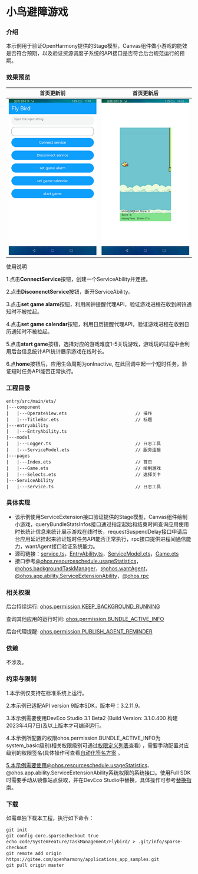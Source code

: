 # 小鸟避障游戏

### 介绍

本示例用于验证OpenHarmony提供的Stage模型，Canvas组件做小游戏的能效是否符合预期，以及验证资源调度子系统的API接口是否符合后台规范运行的预期。

### 效果预览

|首页更新前                                   |首页更新后                                |
|---------------------------------------|-------------------------------------|
|![](screenshot/snapshot1.png) |![](screenshot/snapshot2.png)|

使用说明

1.点击**ConnectService**按钮，创建一个ServiceAbility并连接。

2.点击**DisconenctService**按钮，断开ServiceAbility。

3.点击**set game alarm**按钮，利用闹钟提醒代理API，验证游戏进程在收到闹铃通知时不被拉起。

4.点击**set game calendar**按钮，利用日历提醒代理API，验证游戏进程在收到日历通知时不被拉起。

5.点击**start game**按钮，选择对应的游戏难度1-5关玩游戏，游戏玩的过程中会利用后台信息统计API统计展示游戏在线时长。

6.点**home**按钮后，应用生命周期为onInactive, 在此回调中起一个短时任务，验证短时任务API能否正常执行。

### 工程目录
```
entry/src/main/ets/
|---component
|   |---OperateView.ets                          // 操作
|   |---TitleBar.ets                             // 标题
|---entryability
|   |---EntryAbility.ts                          
|---model
|   |---Logger.ts                                // 日志工具
|   |---ServiceModel.ets                         // 服务连接
|---pages
|   |---Index.ets                                // 首页
|   |---Game.ets                                 // 绘制游戏
|   |---Selects.ets                              // 选择关卡
|---ServiceAbility
|   |---service.ts                               // 日志工具
```
### 具体实现

* 该示例使用ServiceExtension接口验证提供的Stage模型，Canvas组件绘制小游戏，queryBundleStatsInfos接口通过指定起始和结束时间查询应用使用时长统计信息来统计展示游戏在线时长，requestSuspendDelay接口申请后台应用延迟挂起来验证短时任务API能否正常执行，rpc接口提供进程间通信能力，wantAgent接口验证系统能力。
* 源码链接：[service.ts](entry/src/main/ets/ServiceAbility/service.ts)，[EntryAbility.ts](entry/src/main/ets/entryability/EntryAbility.ts)，[ServiceModel.ets](entry/src/main/ets/model/ServiceModel.ets)，[Game.ets](entry/src/main/ets/pages/Game.ets)
* 接口参考[@ohos.resourceschedule.usageStatistics](https://gitee.com/openharmony/docs/blob/master/zh-cn/application-dev/reference/apis-backgroundtasks-kit/js-apis-resourceschedule-deviceUsageStatistics-sys.md)，[@ohos.backgroundTaskManager](https://gitee.com/openharmony/docs/blob/master/zh-cn/application-dev/reference/apis-backgroundtasks-kit/js-apis-backgroundTaskManager-sys.md)，[@ohos.wantAgent](https://gitee.com/openharmony/docs/blob/master/zh-cn/application-dev/reference/apis-ability-kit/js-apis-wantAgent-sys.md)，[@ohos.app.ability.ServiceExtensionAbility](https://gitee.com/openharmony/docs/blob/master/zh-cn/application-dev/reference/apis-ability-kit/js-apis-app-ability-serviceExtensionAbility-sys.md)，[@ohos.rpc](https://gitee.com/openharmony/docs/blob/master/zh-cn/application-dev/reference/apis-ipc-kit/js-apis-rpc.md)

### 相关权限

后台持续运行: [ohos.permission.KEEP_BACKGROUND_RUNNING](https://gitee.com/openharmony/docs/blob/master/zh-cn/application-dev/security/AccessToken/permissions-for-all.md#ohospermissionkeep_background_running)

查询其他应用的运行时间: [ohos.permission.BUNDLE_ACTIVE_INFO](https://gitee.com/openharmony/docs/blob/master/zh-cn/application-dev/security/AccessToken/permissions-for-system-apps.md#ohospermissionbundle_active_info)

后台代理提醒: [ohos.permission.PUBLISH_AGENT_REMINDER](https://gitee.com/openharmony/docs/blob/master/zh-cn/application-dev/security/AccessToken/permissions-for-all.md#ohospermissionpublish_agent_reminder)

### 依赖

不涉及。

### 约束与限制

1.本示例仅支持在标准系统上运行。

2.本示例已适配API version 9版本SDK，版本号：3.2.11.9。

3.本示例需要使用DevEco Studio 3.1 Beta2 (Build Version: 3.1.0.400 构建 2023年4月7日)及以上版本才可编译运行。

4.本示例所配置的权限ohos.permission.BUNDLE_ACTIVE_INFO为system_basic级别(相关权限级别可通过[权限定义列表](https://gitee.com/openharmony/docs/blob/master/zh-cn/application-dev/security/AccessToken/permissions-for-system-apps.md)查看) ，需要手动配置对应级别的权限签名(具体操作可查看[自动化签名方案](https://docs.openharmony.cn/pages/v4.0/zh-cn/application-dev/security/hapsigntool-overview.md) 。

5.本示例需要使用@ohos.resourceschedule.usageStatistics、@ohos.app.ability.ServiceExtensionAbility系统权限的系统接口。使用Full SDK时需要手动从镜像站点获取，并在DevEco Studio中替换，具体操作可参考[替换指南](https://gitee.com/openharmony/docs/blob/master/zh-cn/application-dev/faqs/full-sdk-switch-guide.md)。

### 下载

如需单独下载本工程，执行如下命令：
```
git init
git config core.sparsecheckout true
echo code/SystemFeature/TaskManagement/Flybird/ > .git/info/sparse-checkout
git remote add origin https://gitee.com/openharmony/applications_app_samples.git
git pull origin master

```